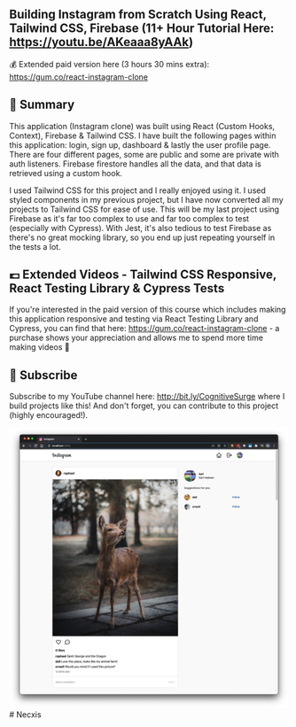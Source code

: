 ## Building Instagram from Scratch Using React, Tailwind CSS, Firebase (11+ Hour Tutorial Here: https://youtu.be/AKeaaa8yAAk)

💰 Extended paid version here (3 hours 30 mins extra): https://gum.co/react-instagram-clone

## 📣 Summary

This application (Instagram clone) was built using React (Custom Hooks, Context), Firebase & Tailwind CSS. I have built the following pages within this application: login, sign up, dashboard & lastly the user profile page. There are four different pages, some are public and some are private with auth listeners. Firebase firestore handles all the data, and that data is retrieved using a custom hook.

I used Tailwind CSS for this project and I really enjoyed using it. I used styled components in my previous project, but I have now converted all my projects to Tailwind CSS for ease of use. This will be my last project using Firebase as it's far too complex to use and far too complex to test (especially with Cypress). With Jest, it's also tedious to test Firebase as there's no great mocking library, so you end up just repeating yourself in the tests a lot.

## 💷  Extended Videos - Tailwind CSS Responsive, React Testing Library & Cypress Tests

If you're interested in the paid version of this course which includes making this application responsive and testing via React Testing Library and Cypress, you can find that here: https://gum.co/react-instagram-clone - a purchase shows your appreciation and allows me to spend more time making videos 🙌

## 🎥 Subscribe

Subscribe to my YouTube channel here: http://bit.ly/CognitiveSurge where I build projects like this! And don't forget, you can contribute to this project (highly encouraged!).

![Preview](instagram-preview.png?raw=true)
#   N e c x i s 
 
 
